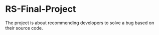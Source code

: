 # RS-Final-Project
The project is about recommending developers to solve a bug based on their source code.
